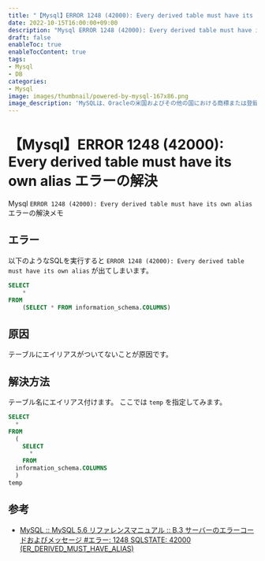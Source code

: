 ```yaml
---
title: "【Mysql】ERROR 1248 (42000): Every derived table must have its own alias エラーの解決"
date: 2022-10-15T16:00:00+09:00
description: "Mysql ERROR 1248 (42000): Every derived table must have its own alias エラーの解決メモ"
draft: false
enableToc: true
enableTocContent: true
tags: 
- Mysql
- DB
categories: 
- Mysql
image: images/thumbnail/powered-by-mysql-167x86.png
image_description: 'MySQLは、Oracleの米国およびその他の国における商標または登録商標です。'
---
```


# 【Mysql】ERROR 1248 (42000): Every derived table must have its own alias エラーの解決
Mysql `ERROR 1248 (42000): Every derived table must have its own alias` エラーの解決メモ

## エラー
以下のようなSQLを実行すると `ERROR 1248 (42000): Every derived table must have its own alias` が出てしまいます。
```sql
SELECT
    * 
FROM
    (SELECT * FROM information_schema.COLUMNS)
```

## 原因
テーブルにエイリアスがついてないことが原因です。

## 解決方法
テーブル名にエイリアス付けます。
ここでは `temp` を指定してみます。

``` sql {linenos=table,hl_lines=["10"]}
SELECT
  *
FROM
  (
    SELECT
      *
    FROM
  information_schema.COLUMNS
  )
temp
```

## 参考
* <a href="https://dev.mysql.com/doc/refman/5.6/ja/error-messages-server.html#error_er_derived_must_have_alias" target="_blank" rel="nofollow noopener">MySQL :: MySQL 5.6 リファレンスマニュアル :: B.3 サーバーのエラーコードおよびメッセージ #エラー: 1248 SQLSTATE: 42000 (ER_DERIVED_MUST_HAVE_ALIAS)</a>
